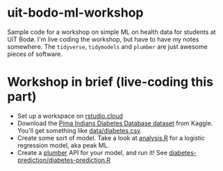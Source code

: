 # uit-bodo-ml-workshop
Sample code for a workshop on simple ML on health data for students at UiT Bodø.
I'm live coding the workshop, but have to have my notes somewhere. The
`tidyverse`, `tidymodels` and `plumber` are just awesome pieces of software.

# Workshop in brief (live-coding this part)

- Set up a workspace on [rstudio.cloud](http://rstudio.cloud)
- Download the [Pima Indians Diabetes Database dataset](https://www.kaggle.com/uciml/pima-indians-diabetes-database) 
  from Kaggle. You'll get something like [data/diabetes.csv](diabetes.csv). 
- Create some sort of model. Take a look at [analysis.R](analysis.R) for a
  logistic regression model, aka peak ML.
- Create a [plumber](https://www.rplumber.io/) API for your model, and run it!
  See [diabetes-prediction/diabetes-prediction.R](/diabetes-prediction/plumber.R)
